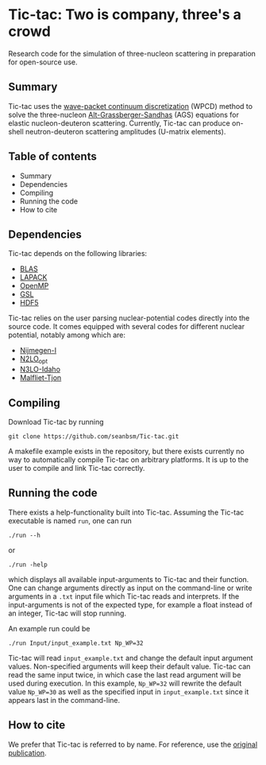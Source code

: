 # Tic-tac: Two is company, three's a crowd
Research code for the simulation of three-nucleon scattering in preparation for open-source use.

## Summary
Tic-tac uses the [wave-packet continuum discretization](https://www.sciencedirect.com/science/article/abs/pii/S0003491615001773) (WPCD) method to solve the three-nucleon [Alt-Grassberger-Sandhas](https://www.sciencedirect.com/science/article/abs/pii/0550321367900168) (AGS) equations for elastic nucleon-deuteron scattering.
Currently, Tic-tac can produce on-shell neutron-deuteron scattering amplitudes (U-matrix elements).

## Table of contents
 - Summary
 - Dependencies
 - Compiling
 - Running the code
 - How to cite

## Dependencies
Tic-tac depends on the following libraries:
 - [BLAS](https://netlib.org/blas/)
 - [LAPACK](https://netlib.org/lapack/)
 - [OpenMP](https://www.openmp.org/)
 - [GSL](https://www.gnu.org/software/gsl/)
 - [HDF5](https://www.hdfgroup.org/solutions/hdf5/)
 
Tic-tac relies on the user parsing nuclear-potential codes directly into the source code.
It comes equipped with several codes for different nuclear potential, notably among which are:
 - [Nijmegen-I](https://journals.aps.org/prc/abstract/10.1103/PhysRevC.49.2950)
 - [N2LO<sub>opt](https://journals.aps.org/prl/abstract/10.1103/PhysRevLett.110.192502)
 - [N3LO-Idaho](https://journals.aps.org/prc/abstract/10.1103/PhysRevC.68.041001)
 - [Malfliet-Tjon](https://www.sciencedirect.com/science/article/pii/0375947469907751)

## Compiling
Download Tic-tac by running
```
git clone https://github.com/seanbsm/Tic-tac.git
```
A makefile example exists in the repository, but there exists currently no way to automatically compile Tic-tac on arbitrary platforms. It is up to the user to compile and link Tic-tac correctly.

## Running the code
There exists a help-functionality built into Tic-tac. Assuming the Tic-tac executable is named `run`, one can run
```
./run --h
```
or 
```
./run -help
```
which displays all available input-arguments to Tic-tac and their function. One can change arguments directly as input on the command-line or write arguments in a `.txt` input file which Tic-tac reads and interprets. If the input-arguments is not of the expected type, for example a float instead of an integer, Tic-tac will stop running.

An example run could be
```
./run Input/input_example.txt Np_WP=32
```
Tic-tac will read `input_example.txt` and change the default input argument values. Non-specified arguments will keep their default value. Tic-tac can read the same input twice, in which case the last read argument will be used during execution. In this example, `Np_WP=32` will rewrite the default value `Np_WP=30` as well as the specified input in `input_example.txt` since it appears last in the command-line.

## How to cite
We prefer that Tic-tac is referred to by name. For reference, use the [original publication](https://journals.aps.org/prc/abstract/10.1103/PhysRevC.106.024001).
